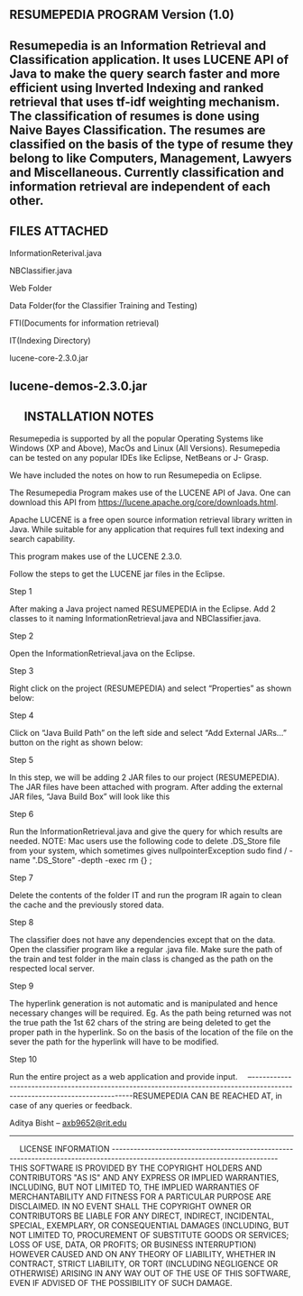 RESUMEPEDIA PROGRAM Version (1.0) 
----------------------------------------------------------------------------------------------------------------------------
                                                                                                                                                                                        
Resumepedia is an Information Retrieval and Classification application. It uses LUCENE API of Java to make the query search faster and more efficient using Inverted Indexing and ranked retrieval that uses tf-idf weighting mechanism. The classification of resumes is done using Naive Bayes Classification. The resumes are classified on the basis of the type of resume they belong to like Computers, Management, Lawyers and Miscellaneous. Currently classification and information retrieval are independent of each other.
----------------------------------------------------------------------------------------------------------------------------
FILES ATTACHED 
---------------------------------------------------------------------------------------------------------------------------
InformationReterival.java

NBClassifier.java

Web Folder 

Data Folder(for the Classifier Training and Testing)

FTI(Documents for information retrieval)

IT(Indexing Directory)

lucene-core-2.3.0.jar

lucene-demos-2.3.0.jar
----------------------------------------------------------------------------------------------------------------------------



 
INSTALLATION NOTES
----------------------------------------------------------------------------------------------------------------------------

Resumepedia is supported by all the popular Operating Systems like Windows (XP and Above), MacOs and Linux (All Versions). Resumepedia can be tested on any popular IDEs like Eclipse, NetBeans or J- Grasp.

We have included the notes on how to run Resumepedia on Eclipse.

The Resumepedia Program makes use of the LUCENE API of Java. One can download this API from 
https://lucene.apache.org/core/downloads.html. 

Apache LUCENE is a free open source information retrieval library written in Java. While suitable for any application that requires full text indexing and search capability.

This program makes use of the LUCENE 2.3.0.

Follow the steps to get the LUCENE jar files in the Eclipse.

Step 1 

After making a Java project named RESUMEPEDIA in the Eclipse. Add 2 classes to it naming InformationRetrieval.java and NBClassifier.java.

Step 2 

Open the InformationRetrieval.java on the Eclipse.

Step 3 
 
Right click on the project (RESUMEPEDIA) and select “Properties” as shown below:


















Step 4 

Click on “Java Build Path” on the left side and select “Add External JARs…” button on the right as shown below:















Step 5 

In this step, we will be adding 2 JAR files to our project (RESUMEPEDIA). The JAR files have been attached with program. After adding the external JAR files, “Java Build Box” will look like this 
























Step 6

Run the InformationRetrieval.java and give the query for which results are needed.
NOTE: Mac users use the following code to delete .DS_Store file from your system, which sometimes gives nullpointerException 
sudo find / -name ".DS_Store" -depth -exec rm {} \;

Step 7

Delete the contents of the folder IT and run the program IR again to clean the cache and the previously stored data.

Step 8

The classifier does not have any dependencies except that on the data. Open the classifier program like a regular .java file. Make sure the path of the train and test folder in the main class is changed as the path on the respected local server.

Step 9

The hyperlink generation is not automatic and is manipulated and hence necessary changes will be required. Eg. As the path being returned was not the true path the 1st 62 chars of the string are being deleted to get the proper path in the hyperlink. So on the basis of the location of the file on the sever the path for the hyperlink will have to be modified.  

Step 10

Run the entire project as a web application and provide input. 
–---------------------------------------------------------------------------------------------------------------------------RESUMEPEDIA CAN BE REACHED AT, in case of any queries or feedback.

Aditya Bisht – axb9652@rit.edu



----------------------------------------------------------------------------------------------------------------------------                




 
LICENSE INFORMATION
----------------------------------------------------------------------------------------------------------------------------THIS SOFTWARE IS PROVIDED BY THE COPYRIGHT HOLDERS AND CONTRIBUTORS
"AS IS" AND ANY EXPRESS OR IMPLIED WARRANTIES, INCLUDING, BUT NOT
LIMITED TO, THE IMPLIED WARRANTIES OF MERCHANTABILITY AND FITNESS 
FOR A PARTICULAR PURPOSE ARE DISCLAIMED. IN NO EVENT SHALL THE
COPYRIGHT OWNER OR CONTRIBUTORS BE LIABLE FOR ANY DIRECT, INDIRECT,
INCIDENTAL, SPECIAL, EXEMPLARY, OR CONSEQUENTIAL DAMAGES (INCLUDING,
BUT NOT LIMITED TO, PROCUREMENT OF SUBSTITUTE GOODS OR SERVICES; 
LOSS OF USE, DATA, OR PROFITS; OR BUSINESS INTERRUPTION) HOWEVER 
CAUSED AND ON ANY THEORY OF LIABILITY, WHETHER IN CONTRACT, STRICT
LIABILITY, OR TORT (INCLUDING NEGLIGENCE OR OTHERWISE) ARISING IN 
ANY WAY OUT OF THE USE OF THIS SOFTWARE, EVEN IF ADVISED OF THE
POSSIBILITY OF SUCH DAMAGE.                      

                             
 








